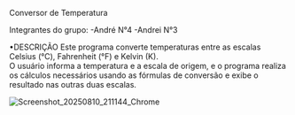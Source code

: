 Conversor de Temperatura

Integrantes do grupo: 
-André N°4
-Andrei N°3

•DESCRIÇÃO
Este programa converte temperaturas entre as escalas Celsius (°C), Fahrenheit (°F) e Kelvin (K).  
O usuário informa a temperatura e a escala de origem, e o programa realiza os cálculos necessários usando as fórmulas de conversão e exibe o resultado nas outras duas escalas.

![Screenshot_20250810_211144_Chrome](https://github.com/user-attachments/assets/45b004a8-4cd5-4699-b2a3-a70b86f4a306)
